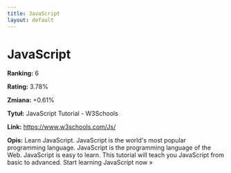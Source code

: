```yaml
---
title: JavaScript
layout: default
---
```


# JavaScript

**Ranking:** 6

**Rating:** 3.78%

**Zmiana:** +0.61%

**Tytuł:** JavaScript Tutorial - W3Schools

**Link:** https://www.w3schools.com/Js/

**Opis:** Learn JavaScript. JavaScript is the world's most popular programming language. JavaScript is the programming language of the Web. JavaScript is easy to learn. This tutorial will teach you JavaScript from basic to advanced. Start learning JavaScript now »

